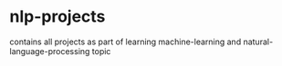 # nlp-projects
contains all projects as part of learning machine-learning and natural-language-processing topic
